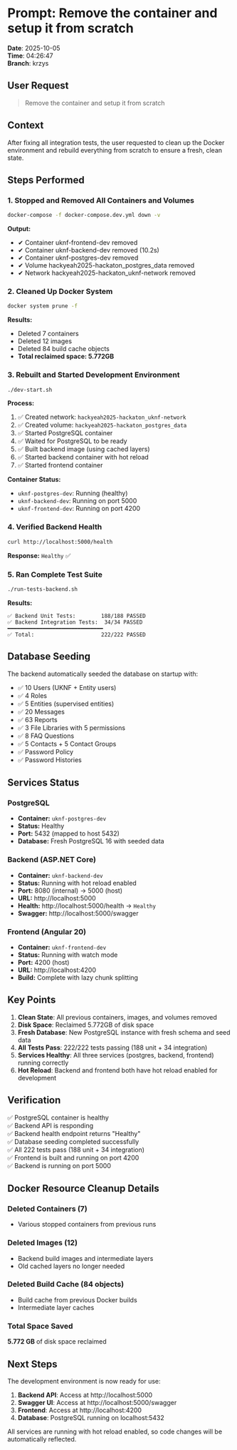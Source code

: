 # Prompt: Remove the container and setup it from scratch

**Date**: 2025-10-05  
**Time**: 04:26:47  
**Branch**: krzys  

## User Request

> Remove the container and setup it from scratch

## Context

After fixing all integration tests, the user requested to clean up the Docker environment and rebuild everything from scratch to ensure a fresh, clean state.

## Steps Performed

### 1. Stopped and Removed All Containers and Volumes

```bash
docker-compose -f docker-compose.dev.yml down -v
```

**Output:**
- ✔ Container uknf-frontend-dev removed
- ✔ Container uknf-backend-dev removed (10.2s)
- ✔ Container uknf-postgres-dev removed
- ✔ Volume hackyeah2025-hackaton_postgres_data removed
- ✔ Network hackyeah2025-hackaton_uknf-network removed

### 2. Cleaned Up Docker System

```bash
docker system prune -f
```

**Results:**
- Deleted 7 containers
- Deleted 12 images
- Deleted 84 build cache objects
- **Total reclaimed space: 5.772GB**

### 3. Rebuilt and Started Development Environment

```bash
./dev-start.sh
```

**Process:**
1. ✅ Created network: `hackyeah2025-hackaton_uknf-network`
2. ✅ Created volume: `hackyeah2025-hackaton_postgres_data`
3. ✅ Started PostgreSQL container
4. ✅ Waited for PostgreSQL to be ready
5. ✅ Built backend image (using cached layers)
6. ✅ Started backend container with hot reload
7. ✅ Started frontend container

**Container Status:**
- `uknf-postgres-dev`: Running (healthy)
- `uknf-backend-dev`: Running on port 5000
- `uknf-frontend-dev`: Running on port 4200

### 4. Verified Backend Health

```bash
curl http://localhost:5000/health
```

**Response:** `Healthy` ✅

### 5. Ran Complete Test Suite

```bash
./run-tests-backend.sh
```

**Results:**
```
✅ Backend Unit Tests:        188/188 PASSED
✅ Backend Integration Tests:  34/34 PASSED
━━━━━━━━━━━━━━━━━━━━━━━━━━━━━━
✅ Total:                     222/222 PASSED
```

## Database Seeding

The backend automatically seeded the database on startup with:
- ✅ 10 Users (UKNF + Entity users)
- ✅ 4 Roles
- ✅ 5 Entities (supervised entities)
- ✅ 20 Messages
- ✅ 63 Reports
- ✅ 3 File Libraries with 5 permissions
- ✅ 8 FAQ Questions
- ✅ 5 Contacts + 5 Contact Groups
- ✅ Password Policy
- ✅ Password Histories

## Services Status

### PostgreSQL
- **Container:** `uknf-postgres-dev`
- **Status:** Healthy
- **Port:** 5432 (mapped to host 5432)
- **Database:** Fresh PostgreSQL 16 with seeded data

### Backend (ASP.NET Core)
- **Container:** `uknf-backend-dev`
- **Status:** Running with hot reload enabled
- **Port:** 8080 (internal) → 5000 (host)
- **URL:** http://localhost:5000
- **Health:** http://localhost:5000/health → `Healthy`
- **Swagger:** http://localhost:5000/swagger

### Frontend (Angular 20)
- **Container:** `uknf-frontend-dev`
- **Status:** Running with watch mode
- **Port:** 4200 (host)
- **URL:** http://localhost:4200
- **Build:** Complete with lazy chunk splitting

## Key Points

1. **Clean State**: All previous containers, images, and volumes removed
2. **Disk Space**: Reclaimed 5.772GB of disk space
3. **Fresh Database**: New PostgreSQL instance with fresh schema and seed data
4. **All Tests Pass**: 222/222 tests passing (188 unit + 34 integration)
5. **Services Healthy**: All three services (postgres, backend, frontend) running correctly
6. **Hot Reload**: Backend and frontend both have hot reload enabled for development

## Verification

✅ PostgreSQL container is healthy  
✅ Backend API is responding  
✅ Backend health endpoint returns "Healthy"  
✅ Database seeding completed successfully  
✅ All 222 tests pass (188 unit + 34 integration)  
✅ Frontend is built and running on port 4200  
✅ Backend is running on port 5000  

## Docker Resource Cleanup Details

### Deleted Containers (7)
- Various stopped containers from previous runs

### Deleted Images (12)
- Backend build images and intermediate layers
- Old cached layers no longer needed

### Deleted Build Cache (84 objects)
- Build cache from previous Docker builds
- Intermediate layer caches

### Total Space Saved
**5.772 GB** of disk space reclaimed

## Next Steps

The development environment is now ready for use:

1. **Backend API**: Access at http://localhost:5000
2. **Swagger UI**: Access at http://localhost:5000/swagger
3. **Frontend**: Access at http://localhost:4200
4. **Database**: PostgreSQL running on localhost:5432

All services are running with hot reload enabled, so code changes will be automatically reflected.
